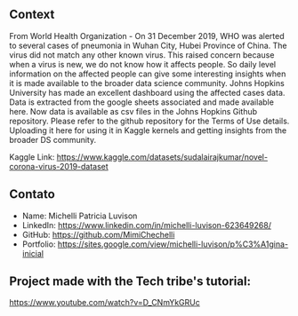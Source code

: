 ## Context
From World Health Organization - On 31 December 2019, WHO was alerted to several cases of pneumonia in Wuhan City, Hubei Province of China. The virus did not match any other known virus. This raised concern because when a virus is new, we do not know how it affects people.
So daily level information on the affected people can give some interesting insights when it is made available to the broader data science community.
Johns Hopkins University has made an excellent dashboard using the affected cases data. Data is extracted from the google sheets associated and made available here.
Now data is available as csv files in the Johns Hopkins Github repository. Please refer to the github repository for the Terms of Use details. Uploading it here for using it in Kaggle kernels and getting insights from the broader DS community.

Kaggle Link: https://www.kaggle.com/datasets/sudalairajkumar/novel-corona-virus-2019-dataset

## Contato
* Name: Michelli Patricia Luvison
* LinkedIn: https://www.linkedin.com/in/michelli-luvison-623649268/
* GitHub: https://github.com/MimiChechelli
* Portfolio: https://sites.google.com/view/michelli-luvison/p%C3%A1gina-inicial

## Project made with the Tech tribe's tutorial:
https://www.youtube.com/watch?v=D_CNmYkGRUc

